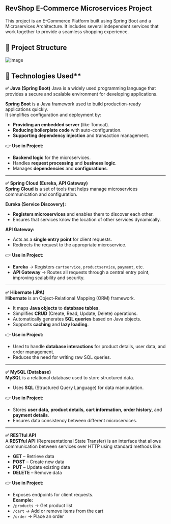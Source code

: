 ## **RevShop E-Commerce Microservices Project**

This project is an E-Commerce Platform built using Spring Boot and a Microservices Architecture. It includes several independent services that work together to provide a seamless shopping experience.

## **📂 Project Structure**

![image](https://github.com/user-attachments/assets/5fd58185-0b4c-4211-8087-f033c322649a)


## 🚀 Technologies Used**

**✅ Java (Spring Boot)**
Java is a widely used programming language that provides a secure and scalable environment for developing applications.

**Spring Boot** is a Java framework used to build production-ready applications quickly.  
It simplifies configuration and deployment by:  
- **Providing an embedded server** (like Tomcat).  
- **Reducing boilerplate code** with auto-configuration.  
- **Supporting dependency injection** and transaction management.  

👉 **Use in Project:**  
- **Backend logic** for the microservices.  
- Handles **request processing** and **business logic**.  
- Manages **dependencies** and **configurations**.  

---

**✅ Spring Cloud (Eureka, API Gateway)**  
**Spring Cloud** is a set of tools that helps manage microservices communication and configuration.  

**Eureka (Service Discovery):**  
- **Registers microservices** and enables them to discover each other.  
- Ensures that services know the location of other services dynamically.  

**API Gateway:**  
- Acts as a **single entry point** for client requests.  
- Redirects the request to the appropriate microservice.  

👉 **Use in Project:**  
- **Eureka** → Registers `cartservice`, `productservice`, `payment`, etc.  
- **API Gateway** → Routes all requests through a central entry point, improving scalability and security.  

---

**✅ Hibernate (JPA)**  
**Hibernate** is an Object-Relational Mapping (ORM) framework.  
- It maps **Java objects** to **database tables**.  
- Simplifies **CRUD** (Create, Read, Update, Delete) operations.  
- Automatically generates **SQL queries** based on Java objects.  
- Supports **caching** and **lazy loading**.  

👉 **Use in Project:**  
- Used to handle **database interactions** for product details, user data, and order management.  
- Reduces the need for writing raw SQL queries.  

---

**✅ MySQL (Database)**  
**MySQL** is a relational database used to store structured data.  
- Uses **SQL** (Structured Query Language) for data manipulation.  

👉 **Use in Project:**  
- Stores **user data**, **product details**, **cart information**, **order history**, and **payment details**.  
- Ensures data consistency between different microservices.  

---

**✅ RESTful API**  
A **RESTful API** (Representational State Transfer) is an interface that allows communication between services over HTTP using standard methods like:  
- **GET** – Retrieve data  
- **POST** – Create new data  
- **PUT** – Update existing data  
- **DELETE** – Remove data  

👉 **Use in Project:**  
- Exposes endpoints for client requests.  
**Example:**  
- `/products` → Get product list  
- `/cart` → Add or remove items from the cart  
- `/order` → Place an order  


